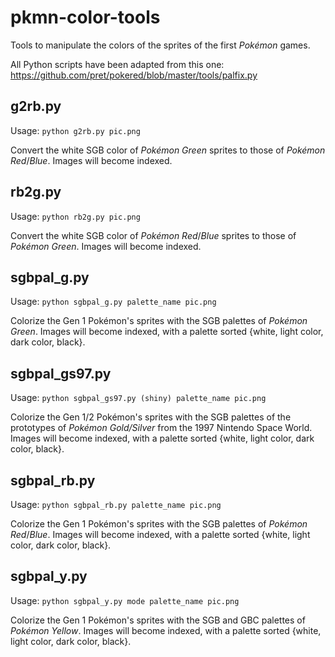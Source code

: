 # pkmn-color-tools
Tools to manipulate the colors of the sprites of the first *Pokémon* games.

All Python scripts have been adapted from this one: https://github.com/pret/pokered/blob/master/tools/palfix.py

## g2rb.py
Usage: `python g2rb.py pic.png`

Convert the white SGB color of *Pokémon Green* sprites to those of *Pokémon Red*/*Blue*. Images will become indexed.

## rb2g.py
Usage: `python rb2g.py pic.png`

Convert the white SGB color of *Pokémon Red*/*Blue* sprites to those of *Pokémon Green*. Images will become indexed.

## sgbpal_g.py
Usage: `python sgbpal_g.py palette_name pic.png`

Colorize the Gen 1 Pokémon's sprites with the SGB palettes of *Pokémon Green*. Images will become indexed, with a palette sorted {white, light color, dark color, black}.

## sgbpal_gs97.py
Usage: `python sgbpal_gs97.py (shiny) palette_name pic.png`

Colorize the Gen 1/2 Pokémon's sprites with the SGB palettes of the prototypes of *Pokémon Gold/Silver* from the 1997 Nintendo Space World. Images will become indexed, with a palette sorted {white, light color, dark color, black}.

## sgbpal_rb.py
Usage: `python sgbpal_rb.py palette_name pic.png`

Colorize the Gen 1 Pokémon's sprites with the SGB palettes of *Pokémon Red*/*Blue*. Images will become indexed, with a palette sorted {white, light color, dark color, black}.

## sgbpal_y.py
Usage: `python sgbpal_y.py mode palette_name pic.png`

Colorize the Gen 1 Pokémon's sprites with the SGB and GBC palettes of *Pokémon Yellow*. Images will become indexed, with a palette sorted {white, light color, dark color, black}.
